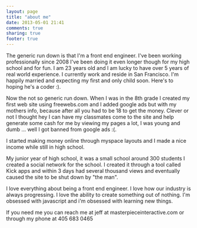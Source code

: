 ```yaml
---
layout: page
title: "about me"
date: 2013-05-01 21:41
comments: true
sharing: true
footer: true
---
```


The generic run down is that I'm a front end engineer. I've been working professionally since 2008 I've been doing it even longer though for my high school and for fun. I am 23 years old and I am lucky to have over 5 years of real world experience. I currently work and reside in San Francisco.
I'm happily married and expecting my first and only child soon. Here's to hoping he's a coder :).



Now the not so generic run down.
When I was in the 8th grade I created my first web site using freewebs.com and I added google ads but with my mothers info, because after all you had to be 18 to get the money. Clever or not I thought hey I can have my classmates come to the site and help generate some cash for me by viewing my pages a lot, I was young and dumb ... well I got banned from google ads :(.

I started making money online through myspace layouts and I made a nice income while still in high school.

My junior year of high school, it was a small school around 300 students I created a social network for the school. I created it through a tool called Kick apps and within 3 days had several thousand views and eventually caused the site to be shut down by "the man".

I love everything about being a front end engineer. I love how our industry is always progressing. I love the ability to create something out of nothing. I'm obsessed with javascript and i'm obsessed with learning new things.

If you need me you can reach me at jeff at masterpieceinteractive.com   or through my phone at 405 683 0465

